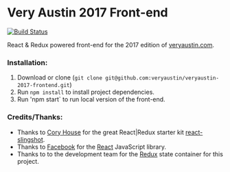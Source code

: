 # Very Austin 2017 Front-end
[![Build Status](https://travis-ci.org/veryaustin/veryaustin-2017-frontend.svg?branch=master)](https://travis-ci.org/veryaustin/veryaustin-2017-frontend)

React & Redux powered front-end for the 2017 edition of [veryaustin.com](http://veryaustin.com).

### Installation:
1. Download or clone (`git clone git@github.com:veryaustin/veryaustin-2017-frontend.git`)
2. Run `npm install` to install project dependencies.
3. Run 'npm start` to run local version of the front-end.


### Credits/Thanks:
*  Thanks to [Cory House](http://www.bitnative.com/) for the great React|Redux starter kit [react-slingshot](https://github.com/coryhouse/react-slingshot).
*  Thanks to [Facebook](http://facebook.com) for the [React](https://github.com/facebook/react) JavaScript library.
*  Thanks to to the development team for the [Redux](http://redux.js.org/) state container for this project.
